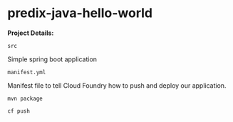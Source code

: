 # predix-java-hello-world

**Project Details:**

`src`

Simple spring boot application

`manifest.yml`

Manifest file to tell Cloud Foundry how to push and deploy our application.

`mvn package`

`cf push`